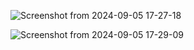 ![Screenshot from 2024-09-05 17-27-18](https://github.com/user-attachments/assets/f11d3fcd-2075-4d35-94c6-98f512385102)

![Screenshot from 2024-09-05 17-29-09](https://github.com/user-attachments/assets/3b618ece-6448-4f56-8d4a-75f7718d2be8)



